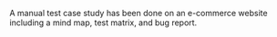 A manual test case study has been done on an e-commerce website including a mind map, test matrix, and bug report.
